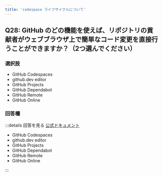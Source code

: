 ```yaml
---
title: 'codespace ライフサイクルについて'
---
```


## Q28: GitHub のどの機能を使えば、リポジトリの貢献者がウェブブラウザ上で簡単なコード変更を直接行うことができますか？（2つ選んでください）

### 選択肢

- GitHub Codespaces
- github.dev editor
- GitHub Projects
- GitHub Dependabot
- GitHub Remote
- GitHub Online

### 回答欄

:::details 回答を見る
[公式ドキュメント](https://docs.github.com/ja/codespaces/the-githubdev-web-based-editor)

- GitHub Codespaces
- github.dev editor
- GitHub Projects
- GitHub Dependabot
- GitHub Remote
- GitHub Online

:::
